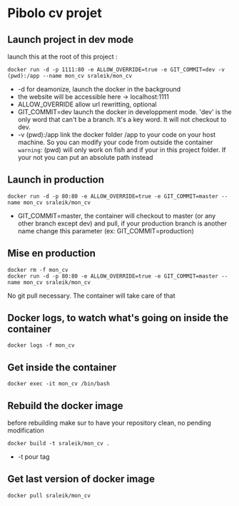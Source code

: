 # Pibolo cv projet

## Launch project in dev mode

launch this at the root of this project :

```
docker run -d -p 1111:80 -e ALLOW_OVERRIDE=true -e GIT_COMMIT=dev -v (pwd):/app --name mon_cv sraleik/mon_cv
```

- -d for deamonize, launch the docker in the background
- the website will be accessible here -> localhost:1111
- ALLOW_OVERRIDE allow url rewritting, optional
- GIT_COMMIT=dev launch the docker in developpment mode. 'dev' is the only word that can't be a branch. It's a key word. It will not checkout to dev.
- -v (pwd):/app link the docker folder /app to your code on your host machine. So you can modify your code from outside the container `warning`: (pwd) will only work on fish and if your in this project folder. If your not you can put an absolute path instead

## Launch in production

```
docker run -d -p 80:80 -e ALLOW_OVERRIDE=true -e GIT_COMMIT=master --name mon_cv sraleik/mon_cv
```

- GIT_COMMIT=master, the container will checkout to master (or any other branch except dev) and pull, if your production branch is another name change this parameter (ex: GIT_COMMIT=production)


## Mise en production

```
docker rm -f mon_cv
docker run -d -p 80:80 -e ALLOW_OVERRIDE=true -e GIT_COMMIT=master --name mon_cv sraleik/mon_cv
```

No git pull necessary. The container will take care of that


## Docker logs, to watch what's going on inside the container

```
docker logs -f mon_cv
```

## Get inside the container

```
docker exec -it mon_cv /bin/bash
```

## Rebuild the docker image

before rebuilding make sur to have your repository clean, no pending modification

```
docker build -t sraleik/mon_cv .
```
- -t pour tag

## Get last version of docker image

```
docker pull sraleik/mon_cv
```
